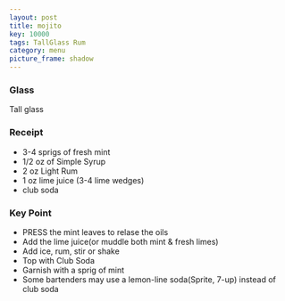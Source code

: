 ```yaml
---
layout: post
title: mojito
key: 10000
tags: TallGlass Rum
category: menu
picture_frame: shadow
---
```


### Glass

Tall glass

### Receipt

* 3-4 sprigs of fresh mint
* 1/2 oz of Simple Syrup
* 2 oz Light Rum
* 1 oz lime juice (3-4 lime wedges)
* club soda

### Key Point

* PRESS the mint leaves to relase the oils
* Add the lime juice(or muddle both mint & fresh limes)
* Add ice, rum, stir or shake
* Top with Club Soda
* Garnish with a sprig of mint
* Some bartenders may use a lemon-line soda(Sprite, 7-up) instead of club soda